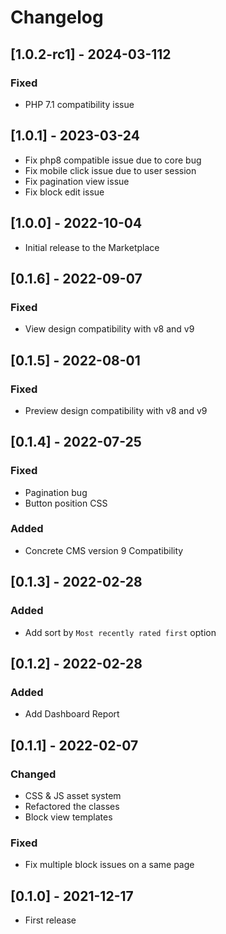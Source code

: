 # Changelog
## [1.0.2-rc1] - 2024-03-112
### Fixed
- PHP 7.1 compatibility issue

## [1.0.1] - 2023-03-24

- Fix php8 compatible issue due to core bug
- Fix mobile click issue due to user session
- Fix pagination view issue
- Fix block edit issue

## [1.0.0] - 2022-10-04

- Initial release to the Marketplace

## [0.1.6] - 2022-09-07
### Fixed
- View design compatibility with v8 and v9

## [0.1.5] - 2022-08-01
### Fixed
- Preview design compatibility with v8 and v9

## [0.1.4] - 2022-07-25
### Fixed
- Pagination bug
- Button position CSS
### Added
- Concrete CMS version 9 Compatibility

## [0.1.3] - 2022-02-28
### Added
- Add sort by `Most recently rated first` option

## [0.1.2] - 2022-02-28
### Added
- Add Dashboard Report

## [0.1.1] - 2022-02-07
### Changed
- CSS & JS asset system
- Refactored the classes
- Block view templates
### Fixed
- Fix multiple block issues on a same page

## [0.1.0] - 2021-12-17
- First release
